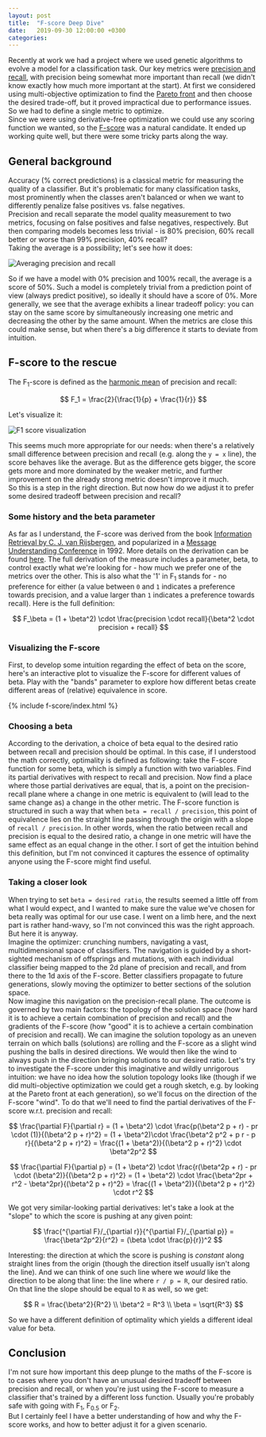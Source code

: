 ```yaml
---
layout: post
title:  "F-score Deep Dive"
date:   2019-09-30 12:00:00 +0300
categories:
---
```


Recently at work we had a project where we used genetic algorithms to evolve a model for a classification task. Our key metrics were [precision and recall](https://en.wikipedia.org/wiki/Precision_and_recall), with precision being somewhat more important than recall (we didn't know exactly how much more important at the start). At first we considered using multi-objective optimization to find the [Pareto front](https://en.wikipedia.org/wiki/Pareto_efficiency) and then choose the desired trade-off, but it proved impractical due to performance issues. So we had to define a single metric to optimize.    
Since we were using derivative-free optimization we could use any scoring function we wanted, so the [F-score](https://en.wikipedia.org/wiki/F1_score) was a natural candidate.
It ended up working quite well, but there were some tricky parts along the way.

## General background
Accuracy (% correct predictions) is a classical metric for measuring the quality of a classifier. But it's problematic for many classification tasks, most prominently when the classes
aren't balanced or when we want to differently penalize false positives vs. false negatives.  
Precision and recall separate the model quality measurement to two metrics, focusing on false positives and false negatives, respectively. But then comparing models becomes less trivial -
is 80% precision, 60% recall better or worse than 99% precision, 40% recall?  
Taking the average is a possibility; let's see how it does:

![Averaging precision and recall](/assets/f-score/mean.png)

So if we have a model with 0% precision and 100% recall, the average is a score of 50%. Such a model is completely trivial from a prediction point of view (always predict positive),
so ideally it should have a score of 0%. More generally, we see that the average exhibits a linear tradeoff policy: you can stay on the same score by simultaneously increasing one metric and decreasing the other by the same amount. When the metrics are close this could make sense, but when there's a big difference it starts to deviate from intuition.

## F-score to the rescue
The F<sub>1</sub>-score is defined as the [harmonic mean](https://en.wikipedia.org/wiki/Harmonic_mean) of precision and recall:

$$ F_1 = \frac{2}{\frac{1}{p} + \frac{1}{r}} $$

Let's visualize it:

![F<sub>1</sub> score visualization](/assets/f-score/f1.png)

This seems much more appropriate for our needs: when there's a relatively small difference between precision and recall (e.g. along the `y = x` line), the score behaves like the average.
But as the difference gets bigger, the score gets more and more dominated by the weaker metric, and further improvement on the already strong metric doesn't improve it much.  
So this is a step in the right direction. But now how do we adjust it to prefer some desired tradeoff between precision and recall?

### Some history and the beta parameter
As far as I understand, the F-score was derived from the book [Information Retrieval by C. J. van Rijsbergen](http://www.dcs.gla.ac.uk/Keith/Preface.html), and popularized in a [Message Understanding Conference](https://en.wikipedia.org/wiki/Message_Understanding_Conference) in 1992. More details on the derivation can be found [here](https://www.toyota-ti.ac.jp/Lab/Denshi/COIN/people/yutaka.sasaki/F-measure-YS-26Oct07.pdf). The full derivation of the measure includes a parameter, beta, to control exactly what we're looking for - how much we prefer one of the metrics over the other. This is also what the '1' in F<sub>1</sub> stands for - no preference for either (a value between `0` and `1` indicates a preference towards precision, and a value larger than `1` indicates a preference towards recall). Here is the full definition:

$$ F_\beta = (1 + \beta^2) \cdot \frac{precision \cdot recall}{\beta^2 \cdot precision + recall} $$

### Visualizing the F-score
First, to develop some intuition regarding the effect of beta on the score, here's an interactive plot to visualize the F-score for different values of beta. Play with the "bands" parameter to explore how different betas create different areas of (relative) equivalence in score.

{% include f-score/index.html %}

### Choosing a beta
According to the derivation, a choice of beta equal to the desired ratio between recall and precision should be optimal. In this case, if I understood the math correctly, optimality is defined as following: take the F-score function for some beta, which is simply a function with two variables. Find its partial derivatives with respect to recall and precision. Now find a place where those partial derivatives are equal, that is, a point on the precision-recall plane where a change in one metric is equivalent to (will lead to the same change as) a change in the other metric. The F-score function is structured in such a way that when `beta = recall / precision`, this point of equivalence lies on the straight line passing through the origin with a slope of `recall / precision`. In other words, when the ratio between recall and precision is equal to the desired ratio, a change in one metric will have the same effect as an equal change in the other. I sort of get the intuition behind this definition, but I'm not convinced it captures the essence of optimality anyone using the F-score might find useful.

### Taking a closer look
When trying to set `beta = desired ratio`, the results seemed a little off from what I would expect, and I wanted to make sure the value we've chosen for beta really was optimal for our use case. I went on a limb here, and the next part is rather hand-wavy, so I'm not convinced this was the right approach. But here it is anyway.  
Imagine the optimizer: crunching numbers, navigating a vast, multidimensional space of classifiers. The navigation is guided by a short-sighted mechanism of offsprings and mutations, with each individual classifier being mapped to the 2d plane of precision and recall, and from there to the 1d axis of the F-score. Better classifiers propagate to future generations, slowly moving the optimizer to better sections of the solution space.  
Now imagine this navigation on the precision-recall plane. The outcome is governed by two main factors: the topology of the solution space (how hard it is to achieve a certain combination of precision and recall) and the gradients of the F-score (how "good" it is to achieve a certain combination of precision and recall). We can imagine the solution topology as an uneven terrain on which balls (solutions) are rolling and the F-score as a slight wind pushing the balls in desired directions. We would then like the wind to always push in the direction bringing solutions to our desired ratio.
Let's try to investigate the F-score under this imaginative and wildly unrigorous intuition: we have no idea how the solution topology looks like (though if we did multi-objective optimization we could get a rough sketch, e.g. by looking at the Pareto front at each generation), so we'll focus on the direction of the F-score "wind". To do that we'll need to find the partial derivatives of the F-score w.r.t. precision and recall:

$$
\frac{\partial F}{\partial r} = (1 + \beta^2) \cdot \frac{p(\beta^2 p + r) - pr \cdot (1)}{(\beta^2 p + r)^2} =
(1 + \beta^2)\cdot \frac{\beta^2 p^2 + p r - p r}{(\beta^2 p + r)^2} =
\frac{(1 + \beta^2)}{(\beta^2 p + r)^2} \cdot \beta^2p^2
$$

$$
\frac{\partial F}{\partial p} = (1 + \beta^2) \cdot \frac{r(\beta^2p + r) - pr \cdot (\beta^2)}{(\beta^2 p + r)^2} =
(1 + \beta^2) \cdot \frac{\beta^2pr + r^2 - \beta^2pr}{(\beta^2 p + r)^2} =
\frac{(1 + \beta^2)}{(\beta^2 p + r)^2} \cdot r^2
$$

We got very similar-looking partial derivatives: let's take a look at the "slope" to which the score is pushing at any given point:

$$
\frac{^{\partial F}/_{\partial r}}{^{\partial F}/_{\partial p}} = \frac{\beta^2p^2}{r^2} = (\beta \cdot \frac{p}{r})^2
$$

Interesting: the direction at which the score is pushing is _constant_ along straight lines from the origin (though the direction itself usually isn't along the line).
And we can think of one such line where we _would_ like the direction to be along that line: the line where `r / p = R`, our desired ratio. On that line the slope should be equal to `R` as well, so we get:

$$
R = \frac{\beta^2}{R^2} \\
\beta^2 = R^3 \\
\beta = \sqrt{R^3}
$$

So we have a different definition of optimality which yields a different ideal value for beta.

## Conclusion
I'm not sure how important this deep plunge to the maths of the F-score is to cases where you don't have an unusual desired tradeoff between precision and recall, or when you're just using the F-score to measure a classifier that's trained by a different loss function. Usually you're probably safe with going with F<sub>1</sub>, F<sub>0.5</sub> or F<sub>2</sub>.  
But I certainly feel I have a better understanding of how and why the F-score works, and how to better adjust it for a given scenario.
